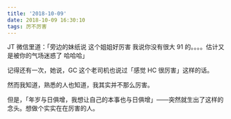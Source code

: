 ```yaml
---
title: '2018-10-09'
date: 2018-10-09 16:30:10
tags: 厉不厉害
---
```


JT 微信里道：「旁边的妹纸说  这个姐姐好厉害 我说你没有很大   91 的。。。。估计又是被你的气场迷惑了  哈哈哈」

记得还有一次，她说，GC 这个老司机也说过「感觉 HC 很厉害」这样的话。

然而我知道，熟悉的人也知道，我其实并不那么厉害。

但是，「年岁与日俱增，我想让自己的本事也与日俱增」——突然就生出了这样的念头。想做个实实在在厉害的人。

